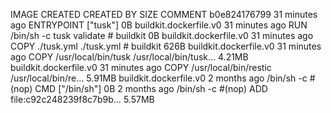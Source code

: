 IMAGE               CREATED             CREATED BY                                      SIZE                COMMENT
b0e824176799        31 minutes ago      ENTRYPOINT ["tusk"]                             0B                  buildkit.dockerfile.v0
<missing>           31 minutes ago      RUN /bin/sh -c tusk validate # buildkit         0B                  buildkit.dockerfile.v0
<missing>           31 minutes ago      COPY ./tusk.yml ./tusk.yml # buildkit           626B                buildkit.dockerfile.v0
<missing>           31 minutes ago      COPY /usr/local/bin/tusk /usr/local/bin/tusk…   4.21MB              buildkit.dockerfile.v0
<missing>           31 minutes ago      COPY /usr/local/bin/restic /usr/local/bin/re…   5.91MB              buildkit.dockerfile.v0
<missing>           2 months ago        /bin/sh -c #(nop)  CMD ["/bin/sh"]              0B
<missing>           2 months ago        /bin/sh -c #(nop) ADD file:c92c248239f8c7b9b…   5.57MB
